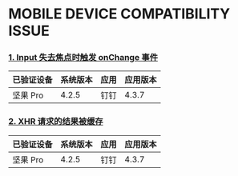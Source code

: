 # MOBILE DEVICE COMPATIBILITY ISSUE

### [1. Input 失去焦点时触发 onChange 事件](#input-onblur-onchange)

| 已验证设备 | 系统版本 | 应用 | 应用版本 |
| ---------- | -------- | ---- | -------- |
| 坚果 Pro   | 4.2.5    | 钉钉 | 4.3.7    |

### [2. XHR 请求的结果被缓存](#xhr-response-cache)

| 已验证设备 | 系统版本 | 应用 | 应用版本 |
| ---------- | -------- | ---- | -------- |
| 坚果 Pro   | 4.2.5    | 钉钉 | 4.3.7    |

